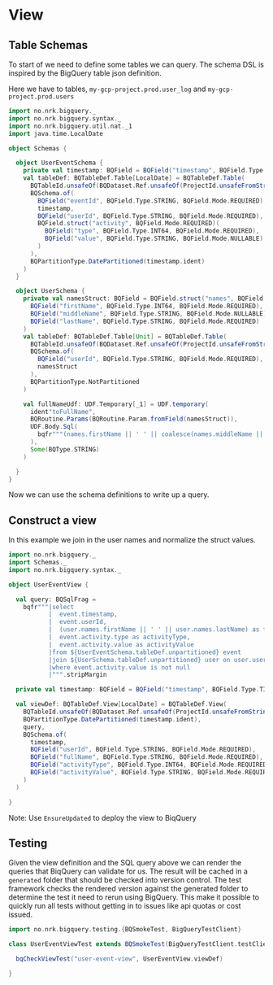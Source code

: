 # View

## Table Schemas

To start of we need to define some tables we can query. The schema DSL is inspired by the BigQuery table json definition.

Here we have to tables, `my-gcp-project.prod.user_log` and `my-gcp-project.prod.users`

```scala mdoc
import no.nrk.bigquery._
import no.nrk.bigquery.syntax._
import no.nrk.bigquery.util.nat._1
import java.time.LocalDate

object Schemas {

  object UserEventSchema {
    private val timestamp: BQField = BQField("timestamp", BQField.Type.TIMESTAMP, BQField.Mode.REQUIRED)
    val tableDef: BQTableDef.Table[LocalDate] = BQTableDef.Table(
      BQTableId.unsafeOf(BQDataset.Ref.unsafeOf(ProjectId.unsafeFromString("my-gcp-project"), "prod"), "user_log"),
      BQSchema.of(
        BQField("eventId", BQField.Type.STRING, BQField.Mode.REQUIRED),
        timestamp,
        BQField("userId", BQField.Type.STRING, BQField.Mode.REQUIRED),
        BQField.struct("activity", BQField.Mode.REQUIRED)(
          BQField("type", BQField.Type.INT64, BQField.Mode.REQUIRED),
          BQField("value", BQField.Type.STRING, BQField.Mode.NULLABLE)
        )
      ),
      BQPartitionType.DatePartitioned(timestamp.ident)
    )
  }

  object UserSchema {
    private val namesStruct: BQField = BQField.struct("names", BQField.Mode.REQUIRED)(
      BQField("firstName", BQField.Type.INT64, BQField.Mode.REQUIRED),
      BQField("middleName", BQField.Type.STRING, BQField.Mode.NULLABLE),
      BQField("lastName", BQField.Type.STRING, BQField.Mode.REQUIRED)
    )
    val tableDef: BQTableDef.Table[Unit] = BQTableDef.Table(
      BQTableId.unsafeOf(BQDataset.Ref.unsafeOf(ProjectId.unsafeFromString("my-gcp-project"), "prod"), "users"),
      BQSchema.of(
        BQField("userId", BQField.Type.STRING, BQField.Mode.REQUIRED),
        namesStruct
      ),
      BQPartitionType.NotPartitioned
    )

    val fullNameUdf: UDF.Temporary[_1] = UDF.temporary(
      ident"toFullName",
      BQRoutine.Params(BQRoutine.Param.fromField(namesStruct)),
      UDF.Body.Sql(
        bqfr"""(names.firstName || ' ' || coalesce(names.middleName || ' ', '') || names.lastName)""".stripMargin
      ),
      Some(BQType.STRING)
    )

  }
}
```

Now we can use the schema definitions to write up a query.

## Construct a view

In this example we join in the user names and normalize the struct values.

```scala mdoc
import no.nrk.bigquery._
import Schemas._
import no.nrk.bigquery.syntax._

object UserEventView {

  val query: BQSqlFrag =
    bqfr"""|select
           |  event.timestamp,
           |  event.userId,
           |  (user.names.firstName || ' ' || user.names.lastName) as fullName,
           |  event.activity.type as activityType,
           |  event.activity.value as activityValue
           |from ${UserEventSchema.tableDef.unpartitioned} event
           |join ${UserSchema.tableDef.unpartitioned} user on user.userId = event.userId
           |where event.activity.value is not null
           |""".stripMargin

  private val timestamp: BQField = BQField("timestamp", BQField.Type.TIMESTAMP, BQField.Mode.REQUIRED)

  val viewDef: BQTableDef.View[LocalDate] = BQTableDef.View(
    BQTableId.unsafeOf(BQDataset.Ref.unsafeOf(ProjectId.unsafeFromString("my-gcp-project"), "prod"), "user_activity_view"),
    BQPartitionType.DatePartitioned(timestamp.ident),
    query,
    BQSchema.of(
      timestamp,
      BQField("userId", BQField.Type.STRING, BQField.Mode.REQUIRED),
      BQField("fullName", BQField.Type.STRING, BQField.Mode.REQUIRED),
      BQField("activityType", BQField.Type.INT64, BQField.Mode.REQUIRED),
      BQField("activityValue", BQField.Type.STRING, BQField.Mode.REQUIRED)
    )
  )

}
```

Note: Use `EnsureUpdated` to deploy the view to BiqQuery

## Testing

Given the view definition and the SQL query above we can render the queries that BiqQuery can validate for us. The result
will be cached in a `generated` folder that should be checked into version control. The test framework checks the rendered
version against the generated folder to determine the test it need to rerun using BigQuery. This make it possible to quickly
run all tests without getting in to issues like api quotas or cost issued.

```scala
import no.nrk.bigquery.testing.{BQSmokeTest, BigQueryTestClient}

class UserEventViewTest extends BQSmokeTest(BigQueryTestClient.testClient) {

  bqCheckViewTest("user-event-view", UserEventView.viewDef)

}
```